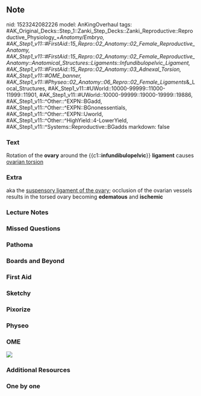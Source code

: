 ## Note
nid: 1523242082226
model: AnKingOverhaul
tags: #AK_Original_Decks::Step_1::Zanki_Step_Decks::Zanki_Reproductive::Reproductive_Physiology_+_Anatomy/Embryo, #AK_Step1_v11::#FirstAid::15_Repro::02_Anatomy::02_Female_Reproductive_Anatomy, #AK_Step1_v11::#FirstAid::15_Repro::02_Anatomy::02_Female_Reproductive_Anatomy::Anatomical_Structures::Ligaments::Infundibulopelvic_Ligament, #AK_Step1_v11::#FirstAid::15_Repro::02_Anatomy::03_Adnexal_Torsion, #AK_Step1_v11::#OME_banner, #AK_Step1_v11::#Physeo::02_Anatomy::06_Repro::02_Female_Ligaments_&_Local_Structures, #AK_Step1_v11::#UWorld::10000-99999::11000-11999::11901, #AK_Step1_v11::#UWorld::10000-99999::19000-19999::19886, #AK_Step1_v11::^Other::^EXPN::BGadd, #AK_Step1_v11::^Other::^EXPN::BGnonessentials, #AK_Step1_v11::^Other::^EXPN::Uworld, #AK_Step1_v11::^Other::^HighYield::4-LowerYield, #AK_Step1_v11::^Systems::Reproductive::BGadds
markdown: false

### Text
Rotation of the <b>ovary</b> around the
{{c1::<b>infundibulopelvic</b>}} <b>ligament</b> causes <u>ovarian
torsion</u>

### Extra
aka the <u>suspensory ligament of the ovary</u>; occlusion of the
ovarian vessels results in the torsed ovary becoming
<b>edematous</b> and <b>ischemic</b>

### Lecture Notes


### Missed Questions


### Pathoma


### Boards and Beyond


### First Aid


### Sketchy


### Pixorize


### Physeo


### OME
<div class="ome-widget">
  <a href="https://onlinemeded.org?ref=anki"><img src=
  "_OME_AnkiFlashcards_General_4.png"></a>
</div>

### Additional Resources


### One by one

